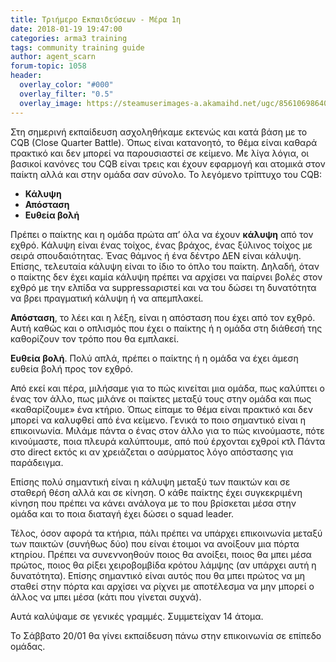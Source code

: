 ```yaml
---
title: Τριήμερο Εκπαιδεύσεων - Μέρα 1η
date: 2018-01-19 19:47:00
categories: arma3 training
tags: community training guide
author: agent_scarn
forum-topic: 1058
header:
  overlay_color: "#000"
  overlay_filter: "0.5"
  overlay_image: https://steamuserimages-a.akamaihd.net/ugc/856106986405694391/F1E37A6FA7FEB5FB8C78970CA9D5C647A190C639/
---
```



Στη σημερινή εκπαίδευση ασχοληθήκαμε εκτενώς και κατά βάση με το CQB (Close Quarter Battle). Όπως είναι κατανοητό, το θέμα είναι καθαρά πρακτικό και δεν μπορεί να παρουσιαστεί σε κείμενο.  Με λίγα λόγια, οι βασικοί κανόνες του CQB είναι τρεις και έχουν εφαρμογή και ατομικά στον παίκτη αλλά και στην ομάδα σαν σύνολο. Το λεγόμενο τρίπτυχο του CQB:
-	**Κάλυψη**
-	**Απόσταση**
-	**Ευθεία βολή**

Πρέπει ο παίκτης και η ομάδα πρώτα απ’ όλα να έχουν **κάλυψη** από τον εχθρό. Κάλυψη είναι ένας τοίχος, ένας βράχος, ένας ξύλινος τοίχος με σειρά σπουδαιότητας. Ένας θάμνος ή ένα δέντρο ΔΕΝ είναι κάλυψη. Επίσης, τελευταία κάλυψη είναι το ίδιο το όπλο του παίκτη. Δηλαδή, όταν ο παίκτης δεν έχει καμία κάλυψη πρέπει να αρχίσει να παίρνει βολές στον εχθρό με την ελπίδα να suppressαριστεί και να του δώσει τη δυνατότητα να βρει πραγματική κάλυψη ή να απεμπλακεί.

**Απόσταση**, το λέει και η λέξη, είναι η απόσταση που έχει από τον εχθρό. Αυτή καθώς και ο οπλισμός που έχει ο παίκτης ή η ομάδα στη διάθεσή της καθορίζουν τον τρόπο που θα εμπλακεί.

**Ευθεία βολή**. Πολύ απλά, πρέπει ο παίκτης ή η ομάδα να έχει άμεση ευθεία βολή προς τον εχθρό.

Από εκεί και πέρα, μιλήσαμε για το πώς κινείται μια ομάδα, πως καλύπτει ο ένας τον άλλο, πως μιλάνε οι παίκτες μεταξύ τους στην ομάδα και πως «καθαρίζουμε» ένα κτήριο. Όπως είπαμε το θέμα είναι πρακτικό και δεν μπορεί να καλυφθεί από ένα κείμενο. Γενικά το ποιο σημαντικό είναι η επικοινωνία. Μιλάμε πάντα ο ένας στον άλλο για το πώς κινούμαστε, πότε κινούμαστε, ποια πλευρά καλύπτουμε, από πού έρχονται εχθροί κτλ Πάντα στο direct εκτός κι αν χρειάζεται ο ασύρματος λόγο απόστασης για παράδειγμα.

Επίσης πολύ σημαντική είναι η κάλυψη μεταξύ των παικτών και σε σταθερή θέση αλλά και σε κίνηση. Ο κάθε παίκτης έχει συγκεκριμένη κίνηση που πρέπει να κάνει ανάλογα με το που βρίσκεται μέσα στην ομάδα και το ποια διαταγή έχει δώσει ο squad leader. 

Τέλος, όσον αφορά τα κτήρια, πάλι πρέπει να υπάρχει επικοινωνία μεταξύ των παικτών (συνήθως δύο) που είναι έτοιμοι να ανοίξουν μια πόρτα κτηρίου. Πρέπει να συνεννοηθούν ποιος θα ανοίξει, ποιος θα μπει μέσα πρώτος, ποιος θα ρίξει χειροβομβίδα κρότου λάμψης (αν υπάρχει αυτή η δυνατότητα). Επίσης σημαντικό είναι αυτός που θα μπει πρώτος να μη σταθεί στην πόρτα και αρχίσει να ρίχνει με αποτέλεσμα να μην μπορεί ο άλλος να μπει μέσα (κάτι που γίνεται συχνά).

Αυτά καλύψαμε σε γενικές γραμμές. Συμμετείχαν 14 άτομα. 

Το Σάββατο 20/01 θα γίνει εκπαίδευση πάνω στην επικοινωνία σε επίπεδο ομάδας.
